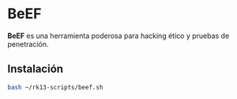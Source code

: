 # BeEF

**BeEF** es una herramienta poderosa para hacking ético y pruebas de penetración.

## Instalación

```bash
bash ~/rk13-scripts/beef.sh
```